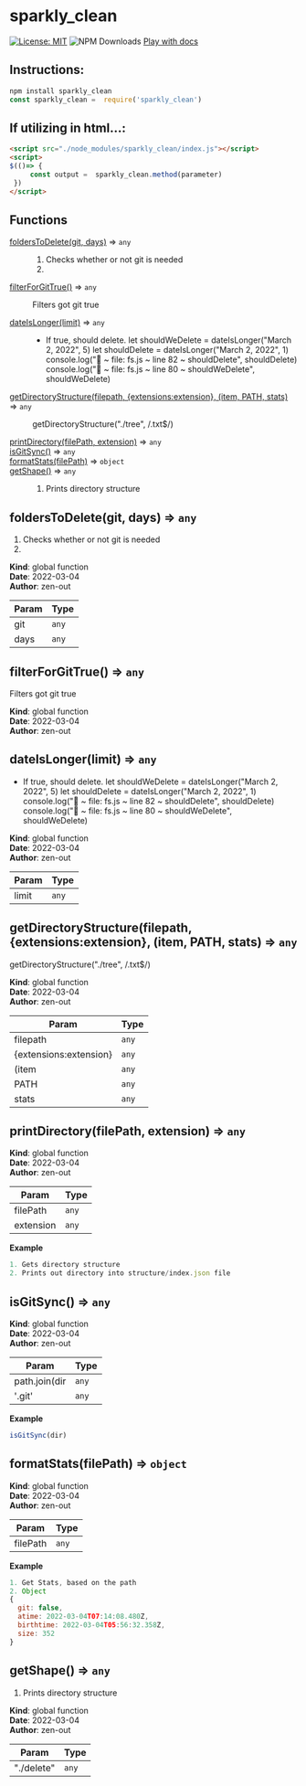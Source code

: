 # sparkly_clean

[![License: MIT](https://img.shields.io/badge/License-MIT-yellow.svg)](https://opensource.org/licenses/MIT)
![NPM Downloads](https://img.shields.io/npm/dw/sparkly_clean)
[Play with docs](https://zen-out.github.io/modules/sparkly_clean.html)
## Instructions: 

```js
npm install sparkly_clean
const sparkly_clean =  require('sparkly_clean')
```

## If utilizing in html...: 
```html
<script src="./node_modules/sparkly_clean/index.js"></script>
<script> 
$(()=> { 
     const output =  sparkly_clean.method(parameter)
 })
</script>
```


## Functions

<dl>
<dt><a href="#foldersToDelete">foldersToDelete(git, days)</a> ⇒ <code>any</code></dt>
<dd><ol>
<li>Checks whether or not git is needed </li>
<li></li>
</ol>
</dd>
<dt><a href="#filterForGitTrue">filterForGitTrue()</a> ⇒ <code>any</code></dt>
<dd><p>Filters got git true</p>
</dd>
<dt><a href="#dateIsLonger">dateIsLonger(limit)</a> ⇒ <code>any</code></dt>
<dd><ul>
<li>If true, should delete. 
let shouldWeDelete = dateIsLonger(&quot;March 2, 2022&quot;, 5)
let shouldDelete = dateIsLonger(&quot;March 2, 2022&quot;, 1)
console.log(&quot;🚀 ~ file: fs.js ~ line 82 ~ shouldDelete&quot;, shouldDelete)
console.log(&quot;🚀 ~ file: fs.js ~ line 80 ~ shouldWeDelete&quot;, shouldWeDelete)</li>
</ul>
</dd>
<dt><a href="#getDirectoryStructure">getDirectoryStructure(filepath, {extensions:extension}, (item, PATH, stats)</a> ⇒ <code>any</code></dt>
<dd><p>getDirectoryStructure(&quot;./tree&quot;, /.txt$/)</p>
</dd>
<dt><a href="#printDirectory">printDirectory(filePath, extension)</a> ⇒ <code>any</code></dt>
<dd></dd>
<dt><a href="#isGitSync">isGitSync()</a> ⇒ <code>any</code></dt>
<dd></dd>
<dt><a href="#formatStats">formatStats(filePath)</a> ⇒ <code>object</code></dt>
<dd></dd>
<dt><a href="#getShape">getShape()</a> ⇒ <code>any</code></dt>
<dd><ol>
<li>Prints directory structure</li>
</ol>
</dd>
</dl>

<a name="foldersToDelete"></a>

## foldersToDelete(git, days) ⇒ <code>any</code>
1. Checks whether or not git is needed 
2.

**Kind**: global function  
**Date**: 2022-03-04  
**Author**: zen-out  

| Param | Type |
| --- | --- |
| git | <code>any</code> | 
| days | <code>any</code> | 

<a name="filterForGitTrue"></a>

## filterForGitTrue() ⇒ <code>any</code>
Filters got git true

**Kind**: global function  
**Date**: 2022-03-04  
**Author**: zen-out  
<a name="dateIsLonger"></a>

## dateIsLonger(limit) ⇒ <code>any</code>
- If true, should delete. 
let shouldWeDelete = dateIsLonger("March 2, 2022", 5)
let shouldDelete = dateIsLonger("March 2, 2022", 1)
console.log("🚀 ~ file: fs.js ~ line 82 ~ shouldDelete", shouldDelete)
console.log("🚀 ~ file: fs.js ~ line 80 ~ shouldWeDelete", shouldWeDelete)

**Kind**: global function  
**Date**: 2022-03-04  
**Author**: zen-out  

| Param | Type |
| --- | --- |
| limit | <code>any</code> | 

<a name="getDirectoryStructure"></a>

## getDirectoryStructure(filepath, {extensions:extension}, (item, PATH, stats) ⇒ <code>any</code>
getDirectoryStructure("./tree", /\.txt$/)

**Kind**: global function  
**Date**: 2022-03-04  
**Author**: zen-out  

| Param | Type |
| --- | --- |
| filepath | <code>any</code> | 
| {extensions:extension} | <code>any</code> | 
| (item | <code>any</code> | 
| PATH | <code>any</code> | 
| stats | <code>any</code> | 

<a name="printDirectory"></a>

## printDirectory(filePath, extension) ⇒ <code>any</code>
**Kind**: global function  
**Date**: 2022-03-04  
**Author**: zen-out  

| Param | Type |
| --- | --- |
| filePath | <code>any</code> | 
| extension | <code>any</code> | 

**Example**  
```js
1. Gets directory structure
2. Prints out directory into structure/index.json file 
```
<a name="isGitSync"></a>

## isGitSync() ⇒ <code>any</code>
**Kind**: global function  
**Date**: 2022-03-04  
**Author**: zen-out  

| Param | Type |
| --- | --- |
| path.join(dir | <code>any</code> | 
| '.git' | <code>any</code> | 

**Example**  
```js
isGitSync(dir)
```
<a name="formatStats"></a>

## formatStats(filePath) ⇒ <code>object</code>
**Kind**: global function  
**Date**: 2022-03-04  
**Author**: zen-out  

| Param | Type |
| --- | --- |
| filePath | <code>any</code> | 

**Example**  
```js
1. Get Stats, based on the path 
2. Object 
{
  git: false,
  atime: 2022-03-04T07:14:08.480Z,
  birthtime: 2022-03-04T05:56:32.358Z,
  size: 352
}
```
<a name="getShape"></a>

## getShape() ⇒ <code>any</code>
1. Prints directory structure

**Kind**: global function  
**Date**: 2022-03-04  
**Author**: zen-out  

| Param | Type |
| --- | --- |
| "./delete" | <code>any</code> | 

